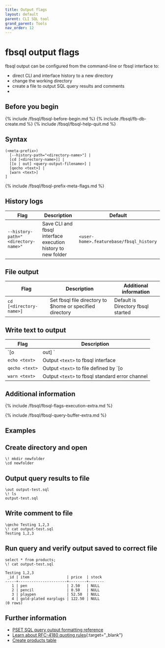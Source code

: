 ```yaml
---
title: Output flags
layout: default
parent: CLI SQL tool
grand_parent: Tools
nav_order: 12
---
```


# fbsql output flags

fbsql output can be configured from the command-line or fbsql interface to:
* direct CLI and interface history to a new directory
* change the working directory
* create a file to output SQL query results and comments
*

## Before you begin

{% include /fbsql/fbsql-before-begin.md %}
{% include /fbsql/fb-db-create.md %}
{% include /fbsql/fbsql-help-quit.md %}

## Syntax

```
(<meta-prefix>)
  [--history-path="<directory-name>"] |
  [cd [<directory-name>]] |
  [[o | out] <query-output-filename>] |
  [qecho <text>] |
  [warn <text>]
]
```

{% include /fbsql/fbsql-prefix-meta-flags.md %}

## History logs

| Flag | Description | Default |
|---|---|---|
| `--history-path="<directory-name>"` | Save CLI and fbsql interface execution history to new folder | `<user-home>.featurebase/fbsql_history` |

## File output

| Flag | Description | Additional information |
|---|---|---|
| `cd [<directory-name>]` | Set fbsql file directory to $home or specified directory | Default is Directory fbsql started |

## Write text to output

| Flag | Description |
|---|---|
| `[o | out] <query-output-filename>` | Define existing file to output query results |
| `echo <text>` | Output `<text>` to fbsql interface |
| `qecho <text>` | Output `<text>` to file defined by `\[o|output <output-filename>]` |
| `warn <text>` | Output `<text>` to fbsql standard error channel |

## Additional information

{% include /fbsql/fbsql-flags-execution-extra.md %}

{% include /fbsql/fbsql-query-buffer-extra.md %}

## Examples

## Create directory and open

```
\! mkdir newfolder
\cd newfolder

```

## Output query results to file

```
\out output-test.sql
\! ls
output-test.sql
```

## Write comment to file

```
\qecho Testing 1,2,3
\! cat output-test.sql
Testing 1,2,3
```

## Run query and verify output saved to correct file

```
select * from products;
\! cat output-test.sql

Testing 1,2,3
 _id | item                 | price  | stock
-----+----------------------+--------+-------
   1 | pen                  | 2.50   | NULL
   2 | pencil               | 0.50   | NULL
   3 | playpen              | 52.50  | NULL
   4 | gold-plated earplugs | 122.50 | NULL
(0 rows)
```

## Further information

* [PSET SQL query output formatting reference](/docs/tools/fbsql/fbsql-query-output-format)
* [Learn about RFC-4180 quoting rules](https://www.rfc-editor.org/rfc/rfc4180){:target="_blank"}
* [Create products table](/docs/sql-guide/statements/statement-table-create#create-table-with-decimal-data-type)
